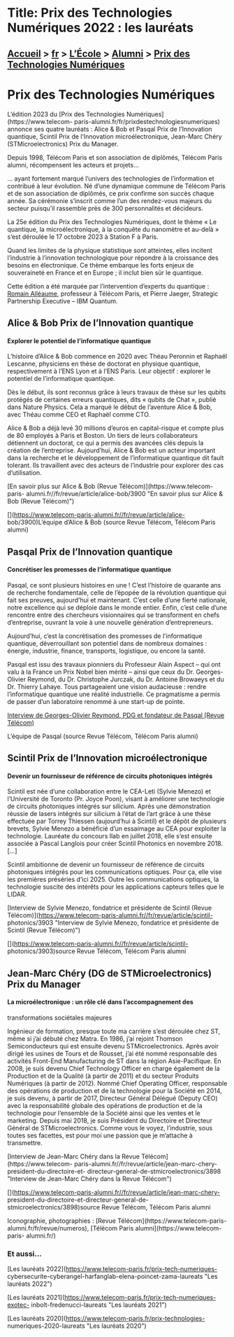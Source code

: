 # Title: Prix des Technologies Numériques 2022 : les lauréats

## [Accueil](https://www.telecom-paris.fr "https://www.telecom-paris.fr") > [fr](https://www.telecom-paris.fr/fr "fr") > [L’École](https://www.telecom-paris.fr/fr/ecole "L’École") > [Alumni](https://www.telecom-paris.fr/fr/ecole/alumni "Alumni") > [Prix des Technologies Numériques](https://www.telecom-paris.fr/fr/ecole/alumni/prix-technologies-numeriques)

[](https://www.telecom-paris.fr/fr/accueil)

# Prix des Technologies Numériques

L’édition 2023 du [Prix des Technologies Numériques](https://www.telecom-
paris-alumni.fr/fr/prixdestechnologiesnumeriques) annonce ses quatre lauréats
: Alice & Bob et Pasqal Prix de l’Innovation quantique, Scintil Prix de
l’Innovation microélectronique, Jean-Marc Chéry (STMicroelectronics) Prix du
Manager.

Depuis 1998, Télécom Paris et son association de diplômés, Télécom Paris
alumni, récompensent les acteurs et projets...

… ayant fortement marqué l’univers des technologies de l’information et
contribué à leur évolution. Né d’une dynamique commune de Télécom Paris et de
son association de diplômés, ce prix confirme son succès chaque année. Sa
cérémonie s’inscrit comme l’un des rendez-vous majeurs du secteur puisqu’il
rassemble près de 300 personnalités et décideurs.

La 25e édition du Prix des Technologies Numériques, dont le thème « Le
quantique, la microélectronique, à la conquête du nanomètre et au-delà » s’est
déroulée le 17 octobre 2023 à Station F à Paris.

Quand les limites de la physique statistique sont atteintes, elles incitent
l’industrie à l’innovation technologique pour répondre à la croissance des
besoins en électronique. Ce thème embarque les forts enjeux de souveraineté en
France et en Europe ; il inclut bien sûr le quantique.

Cette édition a été marquée par l’intervention d’experts du quantique :
[Romain Alléaume](https://www.telecom-paris.fr/romain-alleaume), professeur à
Télécom Paris, et Pierre Jaeger, Strategic Partnership Executive – IBM
Quantum.

## Alice & Bob Prix de l’Innovation quantique

#### Explorer le potentiel de l’informatique quantique

L’histoire d’Alice & Bob commence en 2020 avec Théau Peronnin et Raphaël
Lescanne, physiciens en thèse de doctorat en physique quantique,
respectivement à l’ENS Lyon et à l’ENS Paris. Leur objectif : explorer le
potentiel de l’informatique quantique.

Dès le début, ils sont reconnus grâce à leurs travaux de thèse sur les qubits
protégés de certaines erreurs quantiques, dits « qubits de Chat », publié dans
Nature Physics. Cela a marqué le début de l’aventure Alice & Bob, avec Théau
comme CEO et Raphaël comme CTO.

Alice & Bob a déjà levé 30 millions d’euros en capital-risque et compte plus
de 80 employés à Paris et Boston. Un tiers de leurs collaborateurs détiennent
un doctorat, ce qui a permis des avancées clés depuis la création de
l’entreprise. Aujourd’hui, Alice & Bob est un acteur important dans la
recherche et le développement de l’informatique quantique dit fault tolerant.
Ils travaillent avec des acteurs de l’industrie pour explorer des cas
d’utilisation.

[En savoir plus sur Alice & Bob (Revue Télécom)](https://www.telecom-paris-
alumni.fr//fr/revue/article/alice-bob/3900 "En savoir plus sur Alice & Bob
\(Revue Télécom\)")

[](https://www.telecom-paris-alumni.fr//fr/revue/article/alice-
bob/3900)L’équipe d’Alice & Bob (source Revue Télécom, Télécom Paris alumni)

## Pasqal Prix de l’Innovation quantique

#### Concrétiser les promesses de l’informatique quantique

Pasqal, ce sont plusieurs histoires en une ! C’est l’histoire de quarante ans
de recherche fondamentale, celle de l’épopée de la révolution quantique qui
fait ses preuves, aujourd’hui et maintenant. C’est celle d’une fierté
nationale, notre excellence qui se déploie dans le monde entier. Enfin, c’est
celle d’une rencontre entre des chercheurs visionnaires qui se transforment en
chefs d’entreprise, ouvrant la voie à une nouvelle génération d’entrepreneurs.

Aujourd’hui, c’est la concrétisation des promesses de l’informatique
quantique, déverrouillant son potentiel dans de nombreux domaines : énergie,
industrie, finance, transports, logistique, ou encore la santé.

Pasqal est issu des travaux pionniers du Professeur Alain Aspect – qui ont
valu à la France un Prix Nobel bien mérité – ainsi que ceux du Dr. Georges-
Olivier Reymond, du Dr. Christophe Jurczak, du Dr. Antoine Browaeys et du Dr.
Thierry Lahaye. Tous partageaient une vision audacieuse : rendre
l’informatique quantique une réalité industrielle. Ce pragmatisme a permis de
passer d’un laboratoire renommé à une start-up de pointe.

[Interview de Georges-Olivier Reymond, PDG et fondateur de Pasqal (Revue
Télécom)](https://www.telecom-paris-alumni.fr//fr/revue/article/pasqal/3901
"Interview de Georges-Olivier Reymond, PDG et fondateur de Pasqal \(Revue
Télécom\)")

[](https://www.telecom-paris-alumni.fr//fr/revue/article/pasqal/3901)L’équipe
de Pasqal (source Revue Télécom, Télécom Paris alumni)

## Scintil Prix de l’Innovation microélectronique

#### Devenir un fournisseur de référence de circuits photoniques intégrés

Scintil est née d’une collaboration entre le CEA-Leti (Sylvie Menezo) et
l’Université de Toronto (Pr. Joyce Poon), visant à améliorer une technologie
de circuits photoniques intégrés sur silicium. Après une démonstration réussie
de lasers intégrés sur silicium à l’état de l’art grâce à une thèse effectuée
par Torrey Thiessen (aujourd’hui à Scintil) et le dépôt de plusieurs brevets,
Sylvie Menezo a bénéficié d’un essaimage au CEA pour exploiter la technologie.
Lauréate du concours Ilab en juillet 2018, elle s’est ensuite associée à
Pascal Langlois pour créer Scintil Photonics en novembre 2018. […]

Scintil ambitionne de devenir un fournisseur de référence de circuits
photoniques intégrés pour les communications optiques. Pour ça, elle vise les
premières préséries d’ici 2025. Outre les communications optiques, la
technologie suscite des intérêts pour les applications capteurs telles que le
LIDAR.

[Interview de Sylvie Menezo, fondatrice et présidente de Scintil (Revue
Télécom)](https://www.telecom-paris-alumni.fr//fr/revue/article/scintil-
photonics/3903 "Interview de Sylvie Menezo, fondatrice et présidente de
Scintil \(Revue Télécom\)")

[](https://www.telecom-paris-alumni.fr//fr/revue/article/scintil-
photonics/3903)source Revue Télécom, Télécom Paris alumni

## Jean-Marc Chéry (DG de STMicroelectronics) Prix du Manager

#### La microélectronique : un rôle clé dans l’accompagnement des
transformations sociétales majeures

Ingénieur de formation, presque toute ma carrière s’est déroulée chez ST, même
si j’ai débuté chez Matra. En 1986, j’ai rejoint Thomson Semiconducteurs qui
est ensuite devenu STMicroelectronics. Après avoir dirigé les usines de Tours
et de Rousset, j’ai été nommé responsable des activités Front-End
Manufacturing de ST dans la région Asie-Pacifique. En 2008, je suis devenu
Chief Technology Officer en charge également de la Production et de la Qualité
(à partir de 2011) et du secteur Produits Numériques (à partir de 2012). Nommé
Chief Operating Officer, responsable des opérations de production et de la
technologie pour la Société en 2014, je suis devenu, à partir de 2017,
Directeur Général Délégué (Deputy CEO) avec la responsabilité globale des
opérations de production et de la technologie pour l’ensemble de la Société
ainsi que les ventes et le marketing. Depuis mai 2018, je suis Président du
Directoire et Directeur Général de STMicroelectronics. Comme vous le voyez,
l’industrie, sous toutes ses facettes, est pour moi une passion que je
m’attache à transmettre.

[Interview de Jean-Marc Chéry dans la Revue Télécom](https://www.telecom-
paris-alumni.fr//fr/revue/article/jean-marc-chery-president-du-directoire-et-
directeur-general-de-stmicroelectronics/3898 "Interview de Jean-Marc Chéry
dans la Revue Télécom")

[](https://www.telecom-paris-alumni.fr//fr/revue/article/jean-marc-chery-
president-du-directoire-et-directeur-general-de-stmicroelectronics/3898)source
Revue Télécom, Télécom Paris alumni

Iconographie, photographies : [Revue Télécom](https://www.telecom-paris-
alumni.fr/fr/revue/numeros), [Télécom Paris alumni](https://www.telecom-paris-
alumni.fr/)

### Et aussi…

[Les lauréats 2022](https://www.telecom-paris.fr/prix-tech-numeriques-
cybersecurite-cyberangel-harfanglab-elena-poincet-zama-laureats "Les lauréats
2022")

[Les lauréats 2021](https://www.telecom-paris.fr/prix-tech-numeriques-exotec-
inbolt-fredenucci-laureats "Les lauréats 2021")

[Les lauréats 2020](https://www.telecom-paris.fr/prix-technologies-
numeriques-2020-laureats "Les lauréats 2020")

